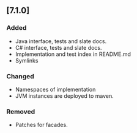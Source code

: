 ## [7.1.0]
### Added
- Java interface, tests and slate docs.
- C# interface, tests and slate docs.
- Implementation and test index in README.md
- Symlinks

### Changed
- Namespaces of implementation
- JVM instances are deployed to maven.

### Removed
- Patches for facades.
